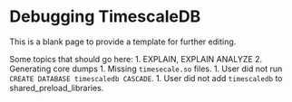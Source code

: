 # Debugging TimescaleDB

This is a blank page to provide a template for further editing.

Some topics that should go here:
    1. EXPLAIN, EXPLAIN ANALYZE
    2. Generating core dumps
    1. Missing `timesecale.so` files.
    1. User did not run `CREATE DATABASE timescaledb CASCADE`.
    1. User did not add `timescaledb` to shared_preload_libraries.
